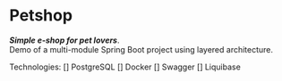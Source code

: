 # Petshop
***Simple e-shop for pet lovers***.<br/>
Demo of a multi-module Spring Boot project using layered architecture.<br/>

Technologies: 
[] PostgreSQL
[] Docker
[] Swagger
[] Liquibase
